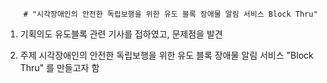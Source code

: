         # "시각장애인의 안전한 독립보행을 위한 유도 블록 장애물 알림 서비스 Block Thru"


1. 기획의도
유도블록 관련 기사를 접하였고, 문제점을 발견


2. 주제
시각장애인의 안전한 독립보행을 위한 유도 블록 장애물 알림 서비스 "Block Thru" 를 만들고자 함

